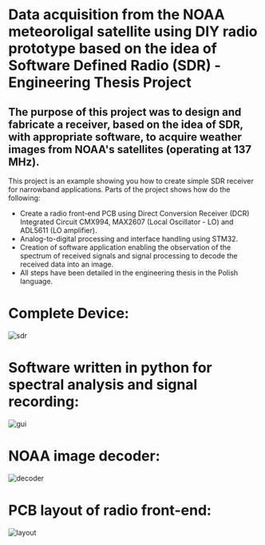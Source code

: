 # Data acquisition from the NOAA meteoroligal satellite using DIY radio prototype based on the idea of Software Defined Radio (SDR) - Engineering Thesis Project   

## The purpose of this project was to design and fabricate a receiver, based on the idea of SDR, with appropriate software, to acquire weather images from NOAA's satellites (operating at 137 MHz).

This project is an example showing you how to create simple SDR receiver for narrowband applications. Parts of the project shows how do the following: 
* Create a radio front-end PCB using Direct Conversion Receiver (DCR) Integrated Circuit CMX994, MAX2607 (Local Oscillator - LO) and ADL5611 (LO amplifier).
* Analog-to-digital processing and interface handling using STM32.
* Creation of software application enabling the observation of the spectrum of received signals and signal processing to decode the received data into an image.
* All steps have been detailed in the engineering thesis in the Polish language.

# Complete Device:
![sdr](https://github.com/BartlomiejWos/Prototype-SDR-Receiver-For-NOAA-Image-Acquisition/assets/161388878/d6cecb45-81b8-405c-be6d-85b31180e8e5)

# Software written in python for spectral analysis and signal recording:
![gui](https://github.com/BartlomiejWos/Prototype-SDR-Receiver-For-NOAA-Image-Acquisition/assets/161388878/ca0806d9-ff2d-4afc-9d41-fdea74770b2c)

# NOAA image decoder:
![decoder](https://github.com/BartlomiejWos/Prototype-SDR-Receiver-For-NOAA-Image-Acquisition/assets/161388878/53a9c1eb-d77c-44a0-8751-ac79685338e6)

# PCB layout of radio front-end:
![layout](https://github.com/BartlomiejWos/Prototype-SDR-Receiver-For-NOAA-Image-Acquisition/assets/161388878/d8540fe4-c1b8-4f02-a3b0-5488f69d04fc)

